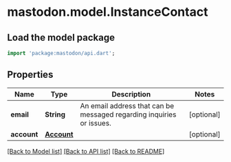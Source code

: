 # mastodon.model.InstanceContact

## Load the model package
```dart
import 'package:mastodon/api.dart';
```

## Properties
Name | Type | Description | Notes
------------ | ------------- | ------------- | -------------
**email** | **String** | An email address that can be messaged regarding inquiries or issues. | [optional] 
**account** | [**Account**](Account.md) |  | [optional] 

[[Back to Model list]](../README.md#documentation-for-models) [[Back to API list]](../README.md#documentation-for-api-endpoints) [[Back to README]](../README.md)


